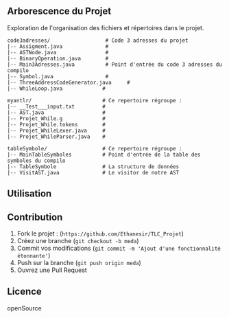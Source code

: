 
## Arborescence du Projet

Exploration de l'organisation des fichiers et répertoires dans le projet.

```
code3adresses/                  # Code 3 adresses du projet
|-- Assigment.java              # 
|-- ASTNode.java                #  
|-- BinaryOperation.java        # 
|-- Main3Adresses.java          # Point d'entrée du code 3 adresses du compilo
|-- Symbol.java                 # 
|-- ThreeAddressCodeGenerator.java     # 
|-- WhileLoop.java             # 

myantlr/                       # Ce repertoire régroupe :
|-- __Test___input.txt         # 
|-- AST.java                   # 
|-- Projet_While.g             # 
|-- Projet_While.tokens        #
|-- Projet_WhileLexer.java     # 
|-- Projet_WhileParser.java    # 

tableSymbole/                  # Ce repertoire régroupe :
|-- MainTableSymboles          # Point d'entrée de la table des symboles du compilo
|-- TableSymbole               # La structure de données 
|-- VisitAST.java              # Le visitor de notre AST 
```


## Utilisation

## Contribution

1. Fork le projet : (`https://github.com/Ethanesir/TLC_Projet`)
2. Créez une branche (`git checkout -b meda`)
3. Commit vos modifications (`git commit -m 'Ajout d'une fonctionnalité étonnante'`)
4. Push sur la branche (`git push origin meda`)
5. Ouvrez une Pull Request

## Licence
openSource
